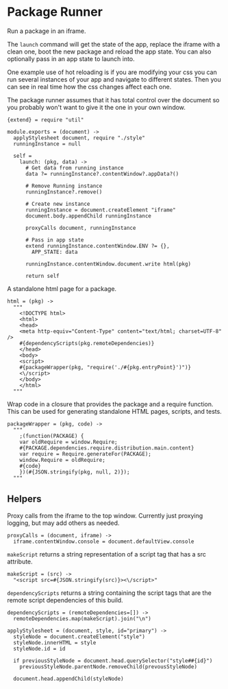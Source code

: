 Package Runner
==============

Run a package in an iframe.

The `launch` command will get the state of the app, replace the iframe with a clean
one, boot the new package and reload the app state. You can also optionally pass
in an app state to launch into.

One example use of hot reloading is if you are modifying your css you can run
several instances of your app and navigate to different states. Then you can see
in real time how the css changes affect each one.

The package runner assumes that it has total control over the document so you
probably won't want to give it the one in your own window.

    {extend} = require "util"

    module.exports = (document) ->
      applyStylesheet document, require "./style"
      runningInstance = null

      self =
        launch: (pkg, data) ->
          # Get data from running instance
          data ?= runningInstance?.contentWindow?.appData?()

          # Remove Running instance
          runningInstance?.remove()

          # Create new instance
          runningInstance = document.createElement "iframe"
          document.body.appendChild runningInstance

          proxyCalls document, runningInstance

          # Pass in app state
          extend runningInstance.contentWindow.ENV ?= {},
            APP_STATE: data

          runningInstance.contentWindow.document.write html(pkg)

          return self

A standalone html page for a package.

    html = (pkg) ->
      """
        <!DOCTYPE html>
        <html>
        <head>
        <meta http-equiv="Content-Type" content="text/html; charset=UTF-8" />
        #{dependencyScripts(pkg.remoteDependencies)}
        </head>
        <body>
        <script>
        #{packageWrapper(pkg, "require('./#{pkg.entryPoint}')")}
        <\/script>
        </body>
        </html>
      """

Wrap code in a closure that provides the package and a require function. This
can be used for generating standalone HTML pages, scripts, and tests.

    packageWrapper = (pkg, code) ->
      """
        ;(function(PACKAGE) {
        var oldRequire = window.Require;
        #{PACKAGE.dependencies.require.distribution.main.content}
        var require = Require.generateFor(PACKAGE);
        window.Require = oldRequire;
        #{code}
        })(#{JSON.stringify(pkg, null, 2)});
      """

Helpers
-------

Proxy calls from the iframe to the top window. Currently just proxying logging,
but may add others as needed.

    proxyCalls = (document, iframe) ->
      iframe.contentWindow.console = document.defaultView.console

`makeScript` returns a string representation of a script tag that has a src
attribute.

    makeScript = (src) ->
      "<script src=#{JSON.stringify(src)}><\/script>"

`dependencyScripts` returns a string containing the script tags that are
the remote script dependencies of this build.

    dependencyScripts = (remoteDependencies=[]) ->
      remoteDependencies.map(makeScript).join("\n")

    applyStylesheet = (document, style, id="primary") ->
      styleNode = document.createElement("style")
      styleNode.innerHTML = style
      styleNode.id = id

      if previousStyleNode = document.head.querySelector("style##{id}")
        previousStyleNode.parentNode.removeChild(prevousStyleNode)

      document.head.appendChild(styleNode)
